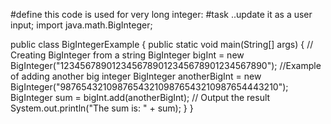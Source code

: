 #define this code is used for very long integer:
#task ..update it as a user input;
import java.math.BigInteger;

public class BigIntegerExample {
    public static void main(String[] args) {
        // Creating BigInteger from a string
        BigInteger bigInt = new BigInteger("1234567890123456789012345678901234567890");
        //Example of adding another big integer
        BigInteger anotherBigInt = new BigInteger("987654321098765432109876543210987654443210");
        BigInteger sum = bigInt.add(anotherBigInt);
        // Output the result
        System.out.println("The sum is: " + sum);
    }
}

